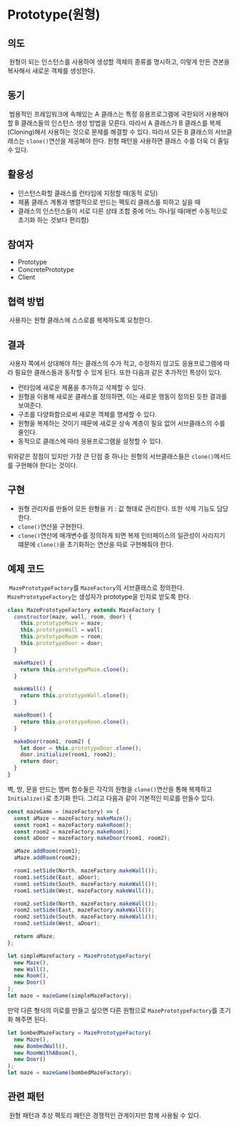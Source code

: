 # Prototype(원형)

## 의도

&nbsp;원형이 되는 인스턴스를 사용하여 생성할 객체의 종류를 명시하고, 이렇게 만든 견본을 복사해서 새로운 객체를 생성한다.

## 동기

&nbsp;범용적인 프레임워크에 속해있는 A 클래스는 특정 응용프로그램에 국한되어 사용해야할 B 클래스들의 인스턴스 생성 방법을 모른다. 따라서 A 클래스가 B 클래스를 복제(Cloning)해서 사용하는 것으로 문제를 해결할 수 있다. 따라서 모든 B 클래스의 서브클래스는 `clone()`연산을 제공해야 한다. 원형 패턴을 사용하면 클래스 수를 더욱 더 줄일 수 있다.

## 활용성

- 인스턴스화할 클래스를 런타임에 지정할 때(동적 로딩)
- 제품 클래스 계통과 병렬적으로 만드는 팩토리 클래스를 피하고 싶을 때
- 클래스의 인스턴스들이 서로 다른 상태 조합 중에 어느 하나일 때(매번 수동적으로 초기화 하는 것보다 편리함)

## 참여자

- Prototype
- ConcretePrototype
- Client

## 협력 방법

&nbsp;사용자는 원형 클래스에 스스로를 복제하도록 요청한다.

## 결과

&nbsp;사용자 쪽에서 상대해야 하는 클래스의 수가 적고, 수정하지 않고도 응용프로그램에 따라 필요한 클래스들과 동작할 수 있게 된다. 또한 다음과 같은 추가적인 특성이 있다.

- 런타임에 새로운 제품을 추가하고 삭제할 수 있다.
- 원형을 이용해 새로운 클래스를 정의하면, 이는 새로운 행동이 정의된 듯한 결과를 보여준다.
- 구조를 다양화함으로써 새로운 객체를 명세할 수 있다.
- 원형을 복제하는 것이기 때문에 새로운 상속 계층이 필요 없어 서브클래스의 수를 줄인다.
- 동적으로 클래스에 따라 응용프로그램을 설정할 수 있다.

위와같은 장점이 있지만 가장 큰 단점 중 하나는 원형의 서브클래스들은 `clone()`메서드를 구현해야 한다는 것이다.

## 구현

- 원형 관리자를 만들어 모든 원형을 키 : 값 형태로 관리한다. 또한 삭제 기능도 담당한다.
- `clone()`연산을 구현한다.
- `clone()`연산에 매개변수를 정의하게 되면 복제 인터페이스의 일관성이 사라지기 떄문에 `clone()`을 초기화하는 연산을 따로 구현해줘야 한다.

## 예제 코드

&nbsp;`MazePrototypeFactory`를 `MazeFactory`의 서브클래스로 정의한다. `MazePrototypeFactory`는 생성자가 prototype을 인자로 받도록 한다.

```javascript
class MazePrototypeFactory extends MazeFactory {
  constructor(maze, wall, room, door) {
    this.prototypeMaze = maze;
    this.prototypeWall = wall;
    this.prototypeRoom = room;
    this.prototypeDoor = door;
  }

  makeMaze() {
    return this.prototypeMaze.clone();
  }

  makeWall() {
    return this.prototypeWall.clone();
  }

  makeRoom() {
    return this.prototypeRoom.clone();
  }

  makeDoor(room1, room2) {
    let door = this.prototypeDoor.clone();
    door.initialize(room1, room2);
    return door;
  }
}
```

벽, 방, 문을 만드는 멤버 함수들은 각각의 원형을 `clone()`연산을 통해 복제하고 `Initialize()`로 초기화 한다. 그리고 다음과 같이 기본적인 미로를 만들수 있다.

```javascript
const mazeGame = (mazeFactory) => {
  const aMaze = mazeFactory.makeMaze();
  const room1 = mazeFactory.makeRoom();
  const room2 = mazeFactory.makeRoom();
  const aDoor = mazeFactory.makeDoor(room1, room2);

  aMaze.addRoom(room1);
  aMaze.addRoom(room2);

  room1.setSide(North, mazeFactory.makeWall());
  room1.setSide(East, aDoor);
  room1.setSide(South, mazeFactory.makeWall());
  room1.setSide(West, mazeFactory.makeWall());

  room2.setSide(North, mazeFactory.makeWall());
  room2.setSide(East, mazeFactory.makeWall());
  room2.setSide(South, mazeFactory.makeWall());
  room2.setSide(West, aDoor);

  return aMaze;
};

let simpleMazeFactory = MazePrototypeFactory(
  new Maze(),
  new Wall(),
  new Room(),
  new Door()
);
let maze = mazeGame(simpleMazeFactory);
```

만약 다른 형식의 미로를 만들고 싶으면 다른 원형으로 `MazePrototypeFactory`를 초기화 해주면 된다.

```javascript
let bombedMazeFactory = MazePrototypeFactory(
  new Maze(),
  new BombedWall(),
  new RoomWithABoom(),
  new Door()
);
let maze = mazeGame(bombedMazeFactory);
```

## 관련 패턴

&nbsp;원형 패턴과 추상 팩토리 패턴은 경쟁적인 관계이지만 함께 사용될 수 있다.
